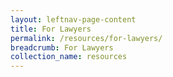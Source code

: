 ```yaml
---
layout: leftnav-page-content
title: For Lawyers
permalink: /resources/for-lawyers/
breadcrumb: For Lawyers
collection_name: resources
---
```

